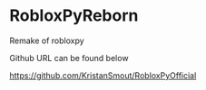 # RobloxPyReborn
 Remake of robloxpy

Github URL can be found below

https://github.com/KristanSmout/RobloxPyOfficial